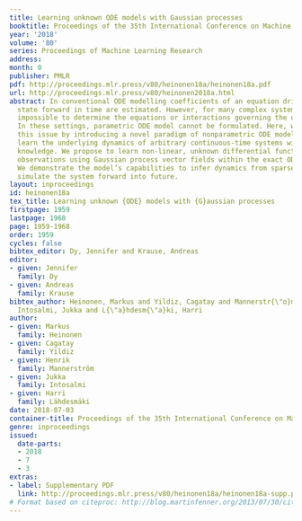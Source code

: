 ```yaml
---
title: Learning unknown ODE models with Gaussian processes
booktitle: Proceedings of the 35th International Conference on Machine Learning
year: '2018'
volume: '80'
series: Proceedings of Machine Learning Research
address: 
month: 0
publisher: PMLR
pdf: http://proceedings.mlr.press/v80/heinonen18a/heinonen18a.pdf
url: http://proceedings.mlr.press/v80/heinonen2018a.html
abstract: In conventional ODE modelling coefficients of an equation driving the system
  state forward in time are estimated. However, for many complex systems it is practically
  impossible to determine the equations or interactions governing the underlying dynamics.
  In these settings, parametric ODE model cannot be formulated. Here, we overcome
  this issue by introducing a novel paradigm of nonparametric ODE modelling that can
  learn the underlying dynamics of arbitrary continuous-time systems without prior
  knowledge. We propose to learn non-linear, unknown differential functions from state
  observations using Gaussian process vector fields within the exact ODE formalism.
  We demonstrate the model’s capabilities to infer dynamics from sparse data and to
  simulate the system forward into future.
layout: inproceedings
id: heinonen18a
tex_title: Learning unknown {ODE} models with {G}aussian processes
firstpage: 1959
lastpage: 1968
page: 1959-1968
order: 1959
cycles: false
bibtex_editor: Dy, Jennifer and Krause, Andreas
editor:
- given: Jennifer
  family: Dy
- given: Andreas
  family: Krause
bibtex_author: Heinonen, Markus and Yildiz, Cagatay and Mannerstr{\"o}m, Henrik and
  Intosalmi, Jukka and L{\"a}hdesm{\"a}ki, Harri
author:
- given: Markus
  family: Heinonen
- given: Cagatay
  family: Yildiz
- given: Henrik
  family: Mannerström
- given: Jukka
  family: Intosalmi
- given: Harri
  family: Lähdesmäki
date: 2018-07-03
container-title: Proceedings of the 35th International Conference on Machine Learning
genre: inproceedings
issued:
  date-parts:
  - 2018
  - 7
  - 3
extras:
- label: Supplementary PDF
  link: http://proceedings.mlr.press/v80/heinonen18a/heinonen18a-supp.pdf
# Format based on citeproc: http://blog.martinfenner.org/2013/07/30/citeproc-yaml-for-bibliographies/
---
```

